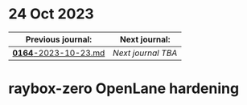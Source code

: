 # 24 Oct 2023

| Previous journal: | Next journal: |
|-|-|
| [**0164**-2023-10-23.md](./0164-2023-10-23.md) | *Next journal TBA* |

# raybox-zero OpenLane hardening

